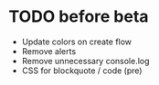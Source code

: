# TODO before beta
- Update colors on create flow
- Remove alerts
- Remove unnecessary console.log
- CSS for blockquote / code (pre)